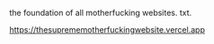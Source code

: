 the foundation of all motherfucking websites. txt.

<a href="https://thesuprememotherfuckingwebsite.vercel.app">https://thesuprememotherfuckingwebsite.vercel.app</a>
